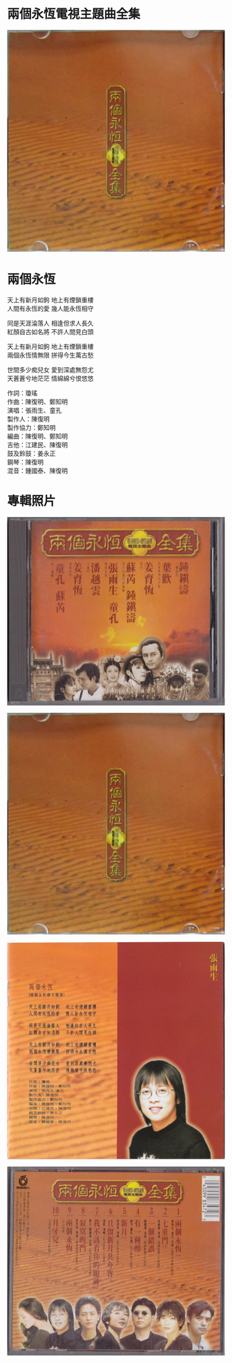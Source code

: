 # 兩個永恆電視主題曲全集

![封面](./cover.jpg)

# 兩個永恆

天上有新月如鉤 地上有煙鎖重樓  
人間有永恆的愛 幾人能永恆相守

同是天涯淪落人 相逢但求人長久  
紅顏自古如名將 不許人間見白頭

天上有新月如鉤 地上有煙鎖重樓  
兩個永恆情無限 拼得今生萬古愁

世間多少痴兒女 愛到深處無怨尤  
天蒼蒼兮地茫茫 情綿綿兮恨悠悠

作詞：瓊瑤  
作曲：陳復明、鄭知明  
演唱：張雨生、童孔  
製作人：陳復明  
製作協力：鄭知明  
編曲：陳復明、鄭知明  
吉他：江建民、陳復明  
鼓及鈴鼓：姜永正  
鋼琴：陳復明  
混音：鍾國泰、陳復明

# 專輯照片

![唱片封面](./album-cover.jpg)

![封面](./cover.jpg)

![兩個永恆](./lgyh.jpg)

![唱片封底](./album-back-cover.jpg)

